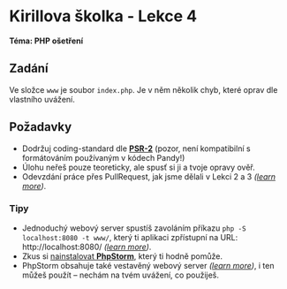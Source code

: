 # Kirillova školka - Lekce 4
**Téma: PHP ošetření**

## Zadání
Ve složce `www` je soubor `index.php`. Je v něm několik chyb, které oprav dle vlastního uvážení.

## Požadavky
- Dodržuj coding-standard dle [**PSR-2**](https://www.php-fig.org/psr/psr-2/) (pozor, není kompatibilní s formátováním
používaným v kódech Pandy!)
- Úlohu neřeš pouze teoreticky, ale spusť si ji a tvoje opravy ověř.
- Odevzdání práce přes PullRequest, jak jsme dělali v Lekci 2 a 3 *([learn more](https://help.github.com/en/articles/about-pull-requests))*. 

### Tipy
- Jednoduchý webový server spustíš zavoláním příkazu `php -S localhost:8080 -t www/`, který ti aplikaci zpřístupní na URL: http://localhost:8080/ *([learn more](https://www.php.net/manual/en/features.commandline.webserver.php))*.
- Zkus si [nainstalovat **PhpStorm**](https://www.jetbrains.com/phpstorm/download/), který ti hodně pomůže.
- PhpStorm obsahuje také vestavěný webový server *([learn more](https://www.jetbrains.com/help/phpstorm/php-built-in-web-server.html))*, i ten můžeš použít – nechám na tvém uvážení, co použiješ.